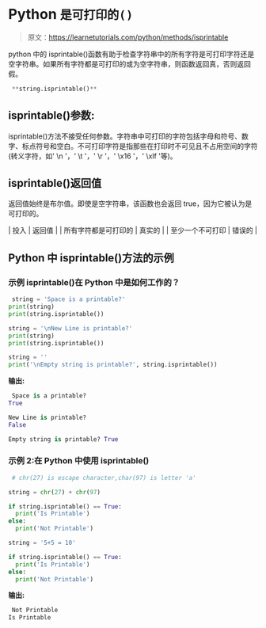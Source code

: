 # Python `是可打印的()`

> 原文：<https://learnetutorials.com/python/methods/isprintable>

python 中的 isprintable()函数有助于检查字符串中的所有字符是可打印字符还是空字符串。如果所有字符都是可打印的或为空字符串，则函数返回真，否则返回假。

```py
 **string.isprintable()** 

```

## isprintable()参数:

isprintable()方法不接受任何参数。字符串中可打印的字符包括字母和符号、数字、标点符号和空白。不可打印字符是指那些在打印时不可见且不占用空间的字符(转义字符，如' \n '，' \t '，' \r '，' \x16 '，' \xlf '等)。

## isprintable()返回值

返回值始终是布尔值。即使是空字符串，该函数也会返回 true，因为它被认为是可打印的。

| 投入 | 返回值 |
| 所有字符都是可打印的 | 真实的 |
| 至少一个不可打印 | 错误的 |

## Python 中 isprintable()方法的示例

### 示例 isprintable()在 Python 中是如何工作的？

```py
 string = 'Space is a printable?'
print(string)
print(string.isprintable())

string = '\nNew Line is printable?'
print(string)
print(string.isprintable())

string = ''
print('\nEmpty string is printable?', string.isprintable()) 

```

**输出:**

```py
 Space is a printable?
True

New Line is printable?
False

Empty string is printable? True 
```

### 示例 2:在 Python 中使用 isprintable()

```py
 # chr(27) is escape character,char(97) is letter 'a'

string = chr(27) + chr(97)

if string.isprintable() == True:
  print('Is Printable')
else:
  print('Not Printable')

string = '5+5 = 10'

if string.isprintable() == True:
  print('Is Printable')
else:
  print('Not Printable') 

```

**输出:**

```py
 Not Printable
Is Printable 
```